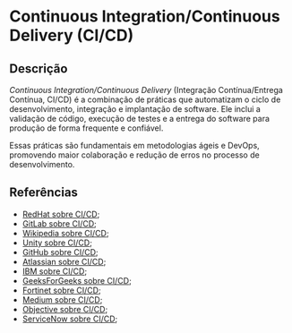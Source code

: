 # Continuous Integration/Continuous Delivery (CI/CD)


## Descrição

*Continuous Integration/Continuous Delivery* (Integração Contínua/Entrega Contínua, CI/CD) é a combinação de práticas que automatizam o ciclo de desenvolvimento, integração e implantação de software. Ele inclui a validação de código, execução de testes e a entrega do software para produção de forma frequente e confiável.

Essas práticas são fundamentais em metodologias ágeis e DevOps, promovendo maior colaboração e redução de erros no processo de desenvolvimento.

## Referências

- [RedHat sobre CI/CD](https://www.redhat.com/en/topics/devops/what-is-ci-cd);
- [GitLab sobre CI/CD](https://about.gitlab.com/topics/ci-cd/);
- [Wikipedia sobre CI/CD](https://en.wikipedia.org/wiki/CI/CD);
- [Unity sobre CI/CD](https://unity.com/pt/topics/what-is-ci-cd);
- [GitHub sobre CI/CD](https://github.com/resources/articles/devops/ci-cd);
- [Atlassian sobre CI/CD](https://www.atlassian.com/continuous-delivery/principles/continuous-integration-vs-delivery-vs-deployment);
- [IBM sobre CI/CD](https://www.ibm.com/think/topics/ci-cd-pipeline);
- [GeeksForGeeks sobre CI/CD](https://www.geeksforgeeks.org/what-is-ci-cd/);
- [Fortinet sobre CI/CD](https://www.fortinet.com/br/resources/cyberglossary/ci-cd-pipeline);
- [Medium sobre CI/CD](https://medium.com/@habbema/desvendando-ci-cd-b56f515ddd20);
- [Objective sobre CI/CD](https://www.objective.com.br/insights/ci-cd/);
- [ServiceNow sobre CI/CD](https://www.servicenow.com/br/products/devops/what-is-cicd.html);